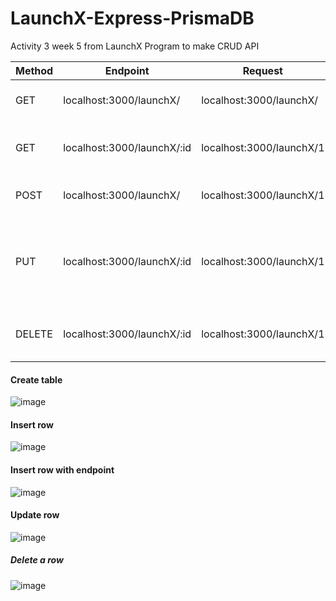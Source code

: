 # LaunchX-Express-PrismaDB
Activity 3 week 5 from LaunchX Program to make CRUD API

| Method | Endpoint | Request | Response |
| ------------- | ------------- | ------------- | ------------- |
| GET | localhost:3000/launchX/	  | localhost:3000/launchX/  | Get all LaunchX explorers   |
| GET | localhost:3000/launchX/:id	  | localhost:3000/launchX/1	   | Get LaunchX explorer by ID  |
| POST | localhost:3000/launchX/	  | localhost:3000/launchX/1	   | Create a LaunchX explorer  |
| PUT | localhost:3000/launchX/:id	  | localhost:3000/launchX/1	   | Edit lang=Java of LaunchX explorer and find by ID  |
| DELETE | localhost:3000/launchX/:id	  | localhost:3000/launchX/1	   | Delete a LaunchX explorer by ID  |


#### Create table
![image](https://user-images.githubusercontent.com/48420854/169411912-db8deaef-215e-4b0f-8e37-af684d1d3394.png)

#### Insert row
![image](https://user-images.githubusercontent.com/48420854/169411960-4715128c-bb31-4225-ac99-11cfc81cd2c6.png)

#### Insert row with endpoint
![image](https://user-images.githubusercontent.com/48420854/169412055-1e769e40-8478-45f5-a05f-d2a0cd3514da.png)

#### Update row
![image](https://user-images.githubusercontent.com/48420854/169412117-a1c1e738-339e-4526-be0e-85d56010090c.png)

##### Delete a row
![image](https://user-images.githubusercontent.com/48420854/169412159-dcecab5b-e27c-4121-9c46-c323c561c369.png)
